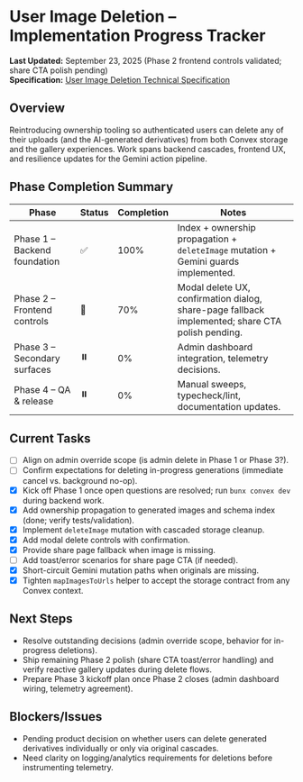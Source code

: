# User Image Deletion – Implementation Progress Tracker

**Last Updated:** September 23, 2025 (Phase 2 frontend controls validated; share CTA polish pending)  
**Specification:** [User Image Deletion Technical Specification](./user-image-deletion-spec.md)

## Overview

Reintroducing ownership tooling so authenticated users can delete any of their uploads (and the AI-generated derivatives) from both Convex storage and the gallery experiences. Work spans backend cascades, frontend UX, and resilience updates for the Gemini action pipeline.

## Phase Completion Summary

| Phase                        | Status | Completion | Notes                                                                                            |
| ---------------------------- | ------ | ---------- | ------------------------------------------------------------------------------------------------ |
| Phase 1 – Backend foundation | ✅     | 100%       | Index + ownership propagation + `deleteImage` mutation + Gemini guards implemented.              |
| Phase 2 – Frontend controls  | 🔄     | 70%        | Modal delete UX, confirmation dialog, share-page fallback implemented; share CTA polish pending. |
| Phase 3 – Secondary surfaces | ⏸️     | 0%         | Admin dashboard integration, telemetry decisions.                                                |
| Phase 4 – QA & release       | ⏸️     | 0%         | Manual sweeps, typecheck/lint, documentation updates.                                            |

## Current Tasks

- [ ] Align on admin override scope (is admin delete in Phase 1 or Phase 3?).
- [ ] Confirm expectations for deleting in-progress generations (immediate cancel vs. background no-op).
- [x] Kick off Phase 1 once open questions are resolved; run `bunx convex dev` during backend work.
- [x] Add ownership propagation to generated images and schema index (done; verify tests/validation).
- [x] Implement `deleteImage` mutation with cascaded storage cleanup.
- [x] Add modal delete controls with confirmation.
- [x] Provide share page fallback when image is missing.
- [ ] Add toast/error scenarios for share page CTA (if needed).
- [x] Short-circuit Gemini mutation paths when originals are missing.
- [x] Tighten `mapImagesToUrls` helper to accept the storage contract from any Convex context.

## Next Steps

- Resolve outstanding decisions (admin override scope, behavior for in-progress deletions).
- Ship remaining Phase 2 polish (share CTA toast/error handling) and verify reactive gallery updates during delete flows.
- Prepare Phase 3 kickoff plan once Phase 2 closes (admin dashboard wiring, telemetry agreement).

## Blockers/Issues

- Pending product decision on whether users can delete generated derivatives individually or only via original cascades.
- Need clarity on logging/analytics requirements for deletions before instrumenting telemetry.
